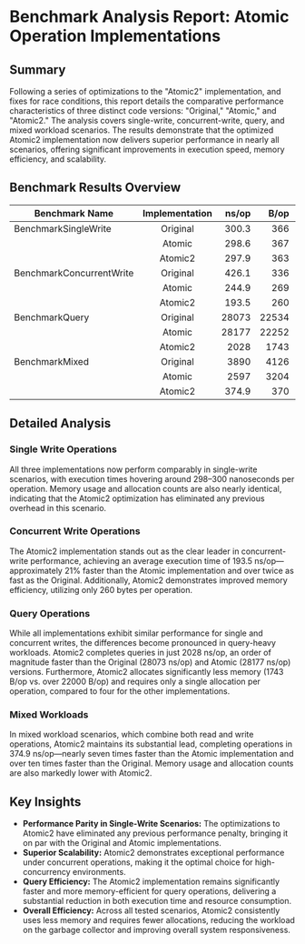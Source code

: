 # Benchmark Analysis Report: Atomic Operation Implementations

## Summary

Following a series of optimizations to the "Atomic2" implementation, and fixes for race conditions, this report details the comparative performance characteristics of three distinct code versions: "Original," "Atomic," and "Atomic2." The analysis covers single-write, concurrent-write, query, and mixed workload scenarios. The results demonstrate that the optimized Atomic2 implementation now delivers superior performance in nearly all scenarios, offering significant improvements in execution speed, memory efficiency, and scalability.

## Benchmark Results Overview

| Benchmark Name                | Implementation | ns/op   | B/op   | allocs/op |
|-------------------------------|:--------------:|--------:|-------:|----------:|
| BenchmarkSingleWrite          | Original       | 300.3   | 366    | 7         |
|                               | Atomic         | 298.6   | 367    | 7         |
|                               | Atomic2        | 297.9   | 363    | 7         |
| BenchmarkConcurrentWrite      | Original       | 426.1   | 336    | 7         |
|                               | Atomic         | 244.9   | 269    | 7         |
|                               | Atomic2        | 193.5   | 260    | 7         |
| BenchmarkQuery                | Original       | 28073   | 22534  | 4         |
|                               | Atomic         | 28177   | 22252  | 4         |
|                               | Atomic2        | 2028    | 1743   | 1         |
| BenchmarkMixed                | Original       | 3890    | 4126   | 5         |
|                               | Atomic         | 2597    | 3204   | 5         |
|                               | Atomic2        | 374.9   | 370    | 4         |

## Detailed Analysis

### Single Write Operations

All three implementations now perform comparably in single-write scenarios, with execution times hovering around 298–300 nanoseconds per operation. Memory usage and allocation counts are also nearly identical, indicating that the Atomic2 optimization has eliminated any previous overhead in this scenario.

### Concurrent Write Operations

The Atomic2 implementation stands out as the clear leader in concurrent-write performance, achieving an average execution time of 193.5 ns/op—approximately 21% faster than the Atomic implementation and over twice as fast as the Original. Additionally, Atomic2 demonstrates improved memory efficiency, utilizing only 260 bytes per operation.

### Query Operations

While all implementations exhibit similar performance for single and concurrent writes, the differences become pronounced in query-heavy workloads. Atomic2 completes queries in just 2028 ns/op, an order of magnitude faster than the Original (28073 ns/op) and Atomic (28177 ns/op) versions. Furthermore, Atomic2 allocates significantly less memory (1743 B/op vs. over 22000 B/op) and requires only a single allocation per operation, compared to four for the other implementations.

### Mixed Workloads

In mixed workload scenarios, which combine both read and write operations, Atomic2 maintains its substantial lead, completing operations in 374.9 ns/op—nearly seven times faster than the Atomic implementation and over ten times faster than the Original. Memory usage and allocation counts are also markedly lower with Atomic2.

## Key Insights

- **Performance Parity in Single-Write Scenarios:** The optimizations to Atomic2 have eliminated any previous performance penalty, bringing it on par with the Original and Atomic implementations.
- **Superior Scalability:** Atomic2 demonstrates exceptional performance under concurrent operations, making it the optimal choice for high-concurrency environments.
- **Query Efficiency:** The Atomic2 implementation remains significantly faster and more memory-efficient for query operations, delivering a substantial reduction in both execution time and resource consumption.
- **Overall Efficiency:** Across all tested scenarios, Atomic2 consistently uses less memory and requires fewer allocations, reducing the workload on the garbage collector and improving overall system responsiveness.